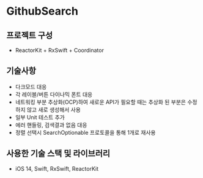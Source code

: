 # GithubSearch

## 프로젝트 구성 
- ReactorKit + RxSwift + Coordinator  

## 기술사항 
- 다크모드 대응
- 각 레이블/버튼 다이나믹 폰트 대응 
- 네트워킹 부분 추상화(OCP)하여 새로운 API가 필요할 때는 추상화 된 부분은 수정하지 않고 새로 생성해서 사용
- 일부 Unit 테스트 추가
- 에러 핸들링, 검색결과 없음 대응 
- 정렬 선택시 SearchOptionable 프로토콜을 통해 1개로 재사용 

## 사용한 기술 스택 및 라이브러리
- iOS 14, Swift, RxSwift, ReactorKit
